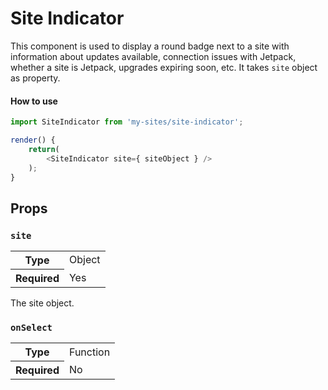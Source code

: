 # Site Indicator

This component is used to display a round badge next to a site with information about updates available, connection issues with Jetpack, whether a site is Jetpack, upgrades expiring soon, etc. It takes `site` object as property.

#### How to use

```js
import SiteIndicator from 'my-sites/site-indicator';

render() {
	return(
		<SiteIndicator site={ siteObject } />
	);
}
```

## Props

### `site`

<table>
	<tr><th>Type</th><td>Object</td></tr>
	<tr><th>Required</th><td>Yes</td></tr>
</table>

The site object.

### `onSelect`

<table>
	<tr><th>Type</th><td>Function</td></tr>
	<tr><th>Required</th><td>No</td></tr>
</table>
